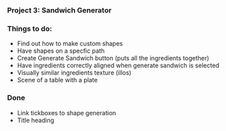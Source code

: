 ### Project 3: Sandwich Generator

### Things to do:
  - Find out how to make custom shapes
  - Have shapes on a specfic path
  - Create Generate Sandwich button (puts all the ingredients together)
  - Have ingredients correctly aligned when generate sandwich is selected
  - Visually similar ingredients texture (illos)
  - Scene of a table with a plate



### Done
  - Link tickboxes to shape generation
  - Title heading




